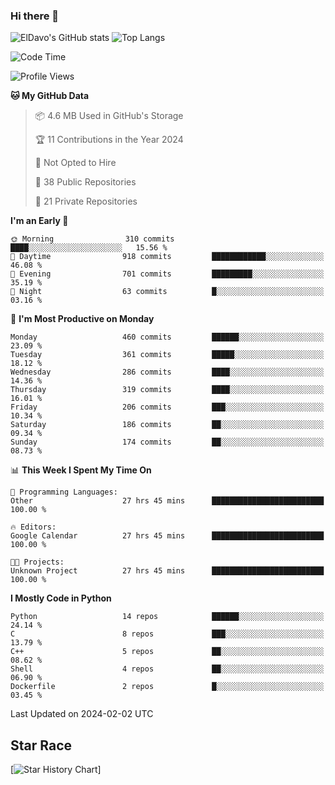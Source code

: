 ### Hi there 👋
![ElDavo's GitHub stats](https://github-readme-stats.vercel.app/api?username=ElDavoo&show_icons=true&theme=chartreuse-dark)
![Top Langs](https://github-readme-stats.vercel.app/api/top-langs/?username=ElDavoo&theme=chartreuse-dark&layout=compact)

<!--START_SECTION:waka-->
![Code Time](http://img.shields.io/badge/Code%20Time-858%20hrs%2010%20mins-blue)

![Profile Views](http://img.shields.io/badge/Profile%20Views-1-blue)

**🐱 My GitHub Data** 

> 📦 4.6 MB Used in GitHub's Storage 
 > 
> 🏆 11 Contributions in the Year 2024
 > 
> 🚫 Not Opted to Hire
 > 
> 📜 38 Public Repositories 
 > 
> 🔑 21 Private Repositories 
 > 
**I'm an Early 🐤** 

```text
🌞 Morning                310 commits         ████░░░░░░░░░░░░░░░░░░░░░   15.56 % 
🌆 Daytime                918 commits         ████████████░░░░░░░░░░░░░   46.08 % 
🌃 Evening                701 commits         █████████░░░░░░░░░░░░░░░░   35.19 % 
🌙 Night                  63 commits          █░░░░░░░░░░░░░░░░░░░░░░░░   03.16 % 
```
📅 **I'm Most Productive on Monday** 

```text
Monday                   460 commits         ██████░░░░░░░░░░░░░░░░░░░   23.09 % 
Tuesday                  361 commits         █████░░░░░░░░░░░░░░░░░░░░   18.12 % 
Wednesday                286 commits         ████░░░░░░░░░░░░░░░░░░░░░   14.36 % 
Thursday                 319 commits         ████░░░░░░░░░░░░░░░░░░░░░   16.01 % 
Friday                   206 commits         ███░░░░░░░░░░░░░░░░░░░░░░   10.34 % 
Saturday                 186 commits         ██░░░░░░░░░░░░░░░░░░░░░░░   09.34 % 
Sunday                   174 commits         ██░░░░░░░░░░░░░░░░░░░░░░░   08.73 % 
```


📊 **This Week I Spent My Time On** 

```text
💬 Programming Languages: 
Other                    27 hrs 45 mins      █████████████████████████   100.00 % 

🔥 Editors: 
Google Calendar          27 hrs 45 mins      █████████████████████████   100.00 % 

🐱‍💻 Projects: 
Unknown Project          27 hrs 45 mins      █████████████████████████   100.00 % 
```

**I Mostly Code in Python** 

```text
Python                   14 repos            ██████░░░░░░░░░░░░░░░░░░░   24.14 % 
C                        8 repos             ███░░░░░░░░░░░░░░░░░░░░░░   13.79 % 
C++                      5 repos             ██░░░░░░░░░░░░░░░░░░░░░░░   08.62 % 
Shell                    4 repos             ██░░░░░░░░░░░░░░░░░░░░░░░   06.90 % 
Dockerfile               2 repos             █░░░░░░░░░░░░░░░░░░░░░░░░   03.45 % 
```




 Last Updated on 2024-02-02 UTC
<!--END_SECTION:waka-->

## Star Race

[![Star History Chart](https://api.star-history.com/svg?repos=ElDavoo/WhatsApp-Crypt14-Crypt15-Decrypter,ElDavoo/TuringOS,EliteAndroidApps/WhatsApp-Crypt12-Decrypter,KnugiHK/Whatsapp-Chat-Exporter&type=Date)]
